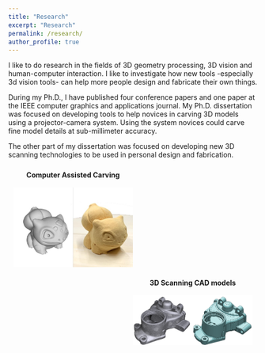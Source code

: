 ```yaml
---
title: "Research"
excerpt: "Research"
permalink: /research/
author_profile: true
---
```


I like to do research in the fields of 3D geometry processing, 3D vision and human-computer interaction. I like to investigate how new tools -especially 3d vision tools- can help more people design and fabricate their own things.

During my Ph.D., I have published four conference papers and one paper at the IEEE computer graphics and applications journal.  My Ph.D. dissertation was focused on developing tools to help novices in carving 3D models using a projector-camera system. Using the system novices could carve fine model details at sub-millimeter accuracy. 

The other part of my dissertation was focused on developing new 3D scanning technologies to be used in personal design and fabrication.

<div style="float:left; width:100%;text-align: center;">
	<a href="/computer_assisted_carving">
		<div style="float:left; width:48%;padding:10px;">
			<b>Computer Assisted Carving</b><br/><br/>
			<img src="/images/carving.jpg" />
		</div>
	</a>
	<a href="/3d_scanning_cad">
		<div style="float:right; width:48%;padding:10px;">
			<b>3D Scanning CAD models</b><br/><br/>
			<img src="/images/scanning_cad.png" />
		</div>		
	</a>
</div>

